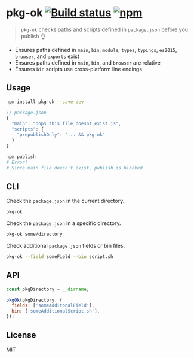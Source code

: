 # pkg-ok [![Build status](https://github.com/abraham/pkg-ok/actions/workflows/index.yaml/badge.svg)](https://github.com/abraham/pkg-ok/actions/workflows/index.yaml) [![npm](https://img.shields.io/npm/v/pkg-ok.svg)](https://www.npmjs.com/package/pkg-ok)

> `pkg-ok` checks paths and scripts defined in `package.json` before you publish 👌

- Ensures paths defined in `main`, `bin`, `module`, `types`, `typings`, `es2015`, `browser`, and `exports` exist
- Ensures paths defined in `main`, `bin`, and `browser` are relative
- Ensures `bin` scripts use cross-platform line endings

## Usage

```sh
npm install pkg-ok --save-dev
```

```js
// package.json
{
  "main": "oops_this_file_doesnt_exist.js",
  "scripts": {
    "prepublishOnly": "... && pkg-ok"
  }
}
```

```sh
npm publish
# Error!
# Since main file doesn't exist, publish is blocked
```

## CLI

Check the `package.json` in the current directory.

```sh
pkg-ok
```

Check the `package.json` in a specific directory.

```sh
pkg-ok some/directory
```

Check additional `package.json` fields or bin files.

```sh
pkg-ok --field someField --bin script.sh
```

## API

```js
const pkgDirectory = __dirname;

pkgOk(pkgDirectory, {
  fields: ['someAdditonalField'],
  bin: ['someAdditionalScript.sh'],
});
```

## License

MIT
